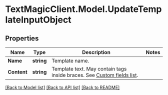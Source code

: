 # TextMagicClient.Model.UpdateTemplateInputObject
## Properties

Name | Type | Description | Notes
------------ | ------------- | ------------- | -------------
**Name** | **string** | Template name. | 
**Content** | **string** | Template text. May contain tags inside braces. See [Custom fields list](http://docs.textmagictesting.com/#section/Custom-fields-list-(Merge-tags)). | 

[[Back to Model list]](../README.md#documentation-for-models) [[Back to API list]](../README.md#documentation-for-api-endpoints) [[Back to README]](../README.md)

